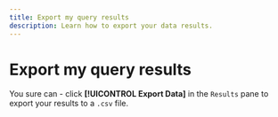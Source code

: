 ```yaml
---
title: Export my query results
description: Learn how to export your data results.
---
```

# Export my query results

You sure can - click **[!UICONTROL Export Data]** in the `Results` pane to export your results to a `.csv` file.
